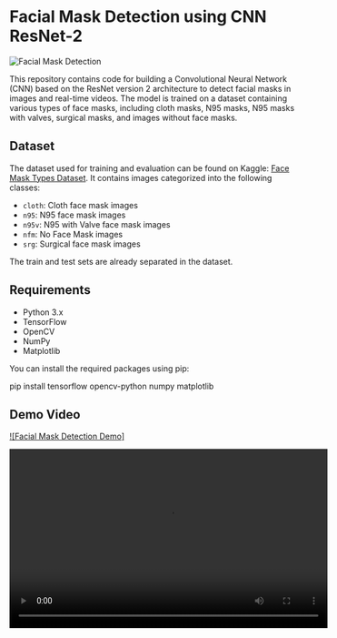 # Facial Mask Detection using CNN ResNet-2

![Facial Mask Detection](demo.gif)

This repository contains code for building a Convolutional Neural Network (CNN) based on the ResNet version 2 architecture to detect facial masks in images and real-time videos. The model is trained on a dataset containing various types of face masks, including cloth masks, N95 masks, N95 masks with valves, surgical masks, and images without face masks.

## Dataset

The dataset used for training and evaluation can be found on Kaggle: [Face Mask Types Dataset](https://www.kaggle.com/example/face-mask-types-dataset). It contains images categorized into the following classes:

- `cloth`: Cloth face mask images
- `n95`: N95 face mask images
- `n95v`: N95 with Valve face mask images
- `nfm`: No Face Mask images
- `srg`: Surgical face mask images

The train and test sets are already separated in the dataset.

## Requirements

- Python 3.x
- TensorFlow 
- OpenCV
- NumPy 
- Matplotlib 

You can install the required packages using pip:


pip install tensorflow opencv-python numpy matplotlib

## Demo Video

[![Facial Mask Detection Demo]](video_cnn.mp4)


<video width="560" height="315" controls>
  <source src="video_cnn.mp4.mp4" type="video/mp4">
  Your browser does not support the video tag.
</video>


